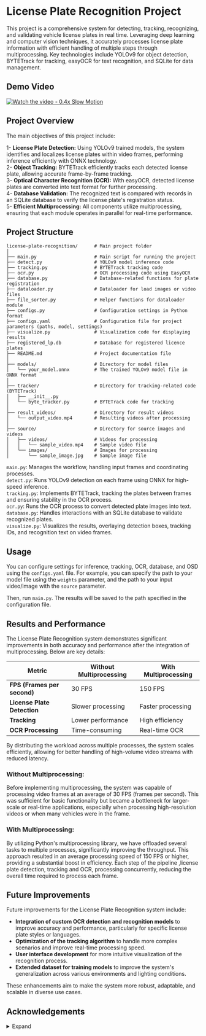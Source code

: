 # License Plate Recognition Project
This project is a comprehensive system for detecting, tracking, recognizing, and validating vehicle license plates in real time. Leveraging deep learning and computer vision techniques, it accurately processes license plate information with efficient handling of multiple steps through multiprocessing. Key technologies include YOLOv9 for object detection, BYTETrack for tracking, easyOCR for text recognition, and SQLite for data management.

## Demo Video

[![Watch the video - 0.4x Slow Motion](https://raw.githubusercontent.com/TunahanApaydin/licence-plate-recognition/main/demo_video/demo_video_thumbnail.jpg)](https://github.com/TunahanApaydin/licence-plate-recognition/raw/main/demo_video/demo_video.mp4)



## Project Overview
The main objectives of this project include:

1- **License Plate Detection:** Using YOLOv9 trained models, the system identifies and localizes license plates within video frames, performing inference efficiently with ONNX technology.  
2- **Object Tracking:** BYTETrack efficiently tracks each detected license plate, allowing accurate frame-by-frame tracking.  
3- **Optical Character Recognition (OCR):** With easyOCR, detected license plates are converted into text format for further processing.  
4- **Database Validation:** The recognized text is compared with records in an SQLite database to verify the license plate's registration status.  
5- **Efficient Multiprocessing:** All components utilize multiprocessing, ensuring that each module operates in parallel for real-time performance.  

## Project Structure
```
license-plate-recognition/      # Main project folder
│
├── main.py                     # Main script for running the project
├── detect.py                   # YOLOv9 model inference code
├── tracking.py                 # BYTETrack tracking code
├── ocr.py                      # OCR processing code using EasyOCR
├── database.py                 # Database-related functions for plate registration
├── dataloader.py               # Dataloader for load images or video files
├── file_sorter.py              # Helper functions for dataloader module
├── configs.py                  # Configuration settings in Python format
├── configs.yaml                # Configuration file for project parameters (paths, model, settings)
├── visualize.py                # Visualization code for displaying results
├── registered_lp.db            # Database for registered licence plates
├── README.md                   # Project documentation file
│
├── models/                     # Directory for model files
│   └── your_model.onnx         # The trained YOLOv9 model file in ONNX format
│
├── tracker/                    # Directory for tracking-related code (BYTETrack)
│   ├── __init__.py
│   └── byte_tracker.py         # BYTETrack code for tracking
│
├── result_videos/              # Directory for result videos
│   └── output_video.mp4        # Resulting videos after processing
│
├── source/                     # Directory for source images and videos
│   ├── videos/                 # Videos for processing
│   │   └── sample_video.mp4    # Sample video file
│   └── images/                 # Images for processing
│       └── sample_image.jpg    # Sample image file
```

`main.py`: Manages the workflow, handling input frames and coordinating processes.  
`detect.py`: Runs YOLOv9 detection on each frame using ONNX for high-speed inference.  
`tracking.py`: Implements BYTETrack, tracking the plates between frames and ensuring stability in the OCR process.  
`ocr.py`: Runs the OCR process to convert detected plate images into text.  
`database.py`: Handles interactions with an SQLite database to validate recognized plates.  
`visualize.py`: Visualizes the results, overlaying detection boxes, tracking IDs, and recognition text on video frames.  

## Usage
You can configure settings for inference, tracking, OCR, database, and OSD using the `configs.yaml` file.  For example, you can specify the path to your model file using the `weights` parameter, and the path to your input video/image with the `source` parameter. 

Then, run `main.py`. The results will be saved to the path specified in the configuration file.

## Results and Performance
The License Plate Recognition system demonstrates significant improvements in both accuracy and performance after the integration of multiprocessing. Below are key details:

| Metric                        | Without Multiprocessing | With Multiprocessing |
|-------------------------------|-------------------------|----------------------|
| **FPS (Frames per second)**   | 30 FPS                  | 150 FPS              |
| **License Plate Detection**   | Slower processing       | Faster processing    |
| **Tracking**                  | Lower performance       | High efficiency      |
| **OCR Processing**            | Time-consuming          | Real-time OCR        |

By distributing the workload across multiple processes, the system scales efficiently, allowing for better handling of high-volume video streams with reduced latency.

### Without Multiprocessing:
Before implementing multiprocessing, the system was capable of processing video frames at an average of 30 FPS (frames per second). This was sufficient for basic functionality but became a bottleneck for larger-scale or real-time applications, especially when processing high-resolution videos or when many vehicles were in the frame.

### With Multiprocessing:
By utilizing Python's multiprocessing library, we have offloaded several tasks to multiple processes, significantly improving the throughput. This approach resulted in an average processing speed of 150 FPS or higher, providing a substantial boost in efficiency. Each step of the pipeline ,license plate detection, tracking and OCR, processing concurrently, reducing the overall time required to process each frame.

## Future Improvements

Future improvements for the License Plate Recognition system include:

- **Integration of custom OCR detection and recognition models** to improve accuracy and performance, particularly for specific license plate styles or languages.
- **Optimization of the tracking algorithm** to handle more complex scenarios and improve real-time processing speed.
- **User interface development** for more intuitive visualization of the recognition process.
- **Extended dataset for training models** to improve the system's generalization across various environments and lighting conditions.

These enhancements aim to make the system more robust, adaptable, and scalable in diverse use cases.

## Acknowledgements

<details>
  <summary>Expand</summary>

  - [YOLOv9](https://github.com/WongKinYiu/yolov9/tree/main)
  - [ONNX Runtime Inference Examples](https://github.com/microsoft/onnxruntime-inference-examples)
  - [YOLOv9 ONNX](https://github.com/danielsyahputra/yolov9-onnx/tree/master)
  - [ByteTrack](https://github.com/ifzhang/ByteTrack/tree/main/yolox/tracker)
  - [EasyOCR](https://github.com/JaidedAI/EasyOCR)

</details>




